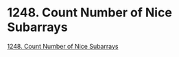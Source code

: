 # 1248. Count Number of Nice Subarrays

[1248. Count Number of Nice Subarrays](https://leetcode.com/problems/count-number-of-nice-subarrays/)


